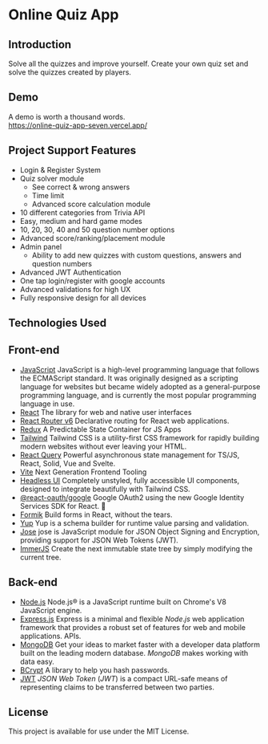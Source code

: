 # Online Quiz App

## Introduction
Solve all the quizzes and improve yourself. Create your own quiz set and solve the quizzes created by players.

## Demo
A demo is worth a thousand words.\
https://online-quiz-app-seven.vercel.app/

## Project Support Features

- Login & Register System
- Quiz solver module
    - See correct & wrong answers
    - Time limit
    - Advanced score calculation module
- 10 different categories from Trivia API
- Easy, medium and hard game modes
- 10, 20, 30, 40 and 50 question number options
- Advanced score/ranking/placement module
- Admin panel
    - Ability to add new quizzes with custom questions, answers and question numbers
- Advanced JWT Authentication
- One tap login/register with google accounts
- Advanced validations for high UX
- Fully responsive design for all devices

## Technologies Used

## Front-end

- [JavaScript](https://www.javascript.com/)  JavaScript is a high-level programming language that follows the ECMAScript standard. It was originally designed as a scripting language for websites but became widely adopted as a general-purpose programming language, and is currently the most popular programming language in use.
- [React](https://react.dev/)  The library for web and native user interfaces
- [React Router v6](https://reactrouter.com/en/main) Declarative routing for React web applications.
- [Redux](https://redux.js.org/)  A Predictable State Container for JS Apps
- [Tailwind](https://tailwindcss.com/)  Tailwind CSS is a utility-first CSS framework for rapidly building modern websites without ever leaving your HTML.
- [React Query](https://tanstack.com/query/v3/) Powerful asynchronous state management for TS/JS, React, Solid, Vue and Svelte.
- [Vite](https://vitejs.dev/) Next Generation Frontend Tooling
- [Headless UI](https://headlessui.com/) Completely unstyled, fully accessible UI components, designed to integrate beautifully with Tailwind CSS.
- [@react-oauth/google](https://www.npmjs.com/package/@react-oauth/google) Google OAuth2 using the new Google Identity Services SDK for React. 🚀
- [Formik](https://formik.org/) Build forms in React, without the tears.
- [Yup](https://www.npmjs.com/package/yup) Yup is a schema builder for runtime value parsing and validation.
- [Jose](https://www.npmjs.com/package/jose) jose is JavaScript module for JSON Object Signing and Encryption, providing support for JSON Web Tokens (JWT).
- [ImmerJS](https://github.com/immerjs/immer) Create the next immutable state tree by simply modifying the current tree.

## Back-end

- [Node.js](https://nodejs.org/en) Node.js® is a JavaScript runtime built on Chrome's V8 JavaScript engine.
- [Express.js](https://expressjs.com/) Express is a minimal and flexible _Node_._js_ web application framework that provides a robust set of features for web and mobile applications. APIs.
- [MongoDB](https://www.mongodb.com/) Get your ideas to market faster with a developer data platform built on the leading modern database. _MongoDB_ makes working with data easy.
- [BCrypt](https://www.npmjs.com/package/bcrypt) A library to help you hash passwords.
- [JWT](https://jwt.io/) _JSON Web Token_ (_JWT_) is a compact URL-safe means of representing claims to be transferred between two parties.

## License

This project is available for use under the MIT License.